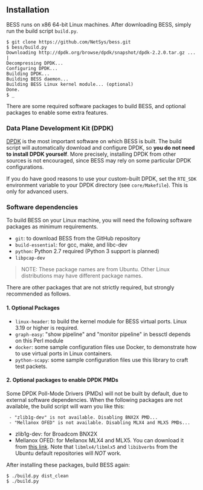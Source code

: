 ## Installation

BESS runs on x86 64-bit Linux machines. After downloading BESS, simply run the build script `build.py`.

```
$ git clone https://github.com/NetSys/bess.git
$ bess/build.py
Downloading http://dpdk.org/browse/dpdk/snapshot/dpdk-2.2.0.tar.gz ... |
Decompressing DPDK...
Configuring DPDK...
Building DPDK...
Building BESS daemon...
Building BESS Linux kernel module... (optional)
Done.
$ _
```

There are some required software packages to build BESS, and optional packages to enable some extra features.

### Data Plane Development Kit (DPDK)

[DPDK](dpdk.org) is the most important software on which BESS is built. The build script will automatically download and configure DPDK, so **you do not need to install DPDK yourself**. More precisely, installing DPDK from other sources is not encouraged, since BESS may rely on some particular DPDK configurations.

If you do have good reasons to use your custom-built DPDK, set the `RTE_SDK` environment variable to your DPDK directory (see `core/Makefile`). This is only for advanced users.

### Software dependencies

To build BESS on your Linux machine, you will need the following software packages as minimum requirements.

- `git`: to download BESS from the GitHub repository
- `build-essential`: for gcc, make, and libc-dev
- `python`: Python 2.7 required (Python 3 support is planned)
- `libpcap-dev`

> NOTE: These package names are from Ubuntu. Other Linux distributions may have different package names.

There are other packages that are not strictly required, but strongly recommended as follows.

#### 1. Optional Packages
- `linux-header`: to build the kernel module for BESS virtual ports. Linux 3.19 or higher is required.
- `graph-easy`: "show pipeline" and "monitor pipeline" in bessctl depends on this Perl module
- `docker`: some sample configuration files use Docker, to demonstrate how to use virtual ports in Linux containers.
- `python-scapy`: some sample configuration files use this library to craft test packets.

#### 2. Optional packages to enable DPDK PMDs
Some DPDK Poll-Mode Drivers (PMDs) will not be built by default, due to external software dependencies. When the following packages are not available, the build script will warn you like this:

```
 - "zlib1g-dev" is not available. Disabling BNX2X PMD...
 - "Mellanox OFED" is not available. Disabling MLX4 and MLX5 PMDs...
```

- zlib1g-dev: for Broadcom BNX2X
- Mellanox OFED: for Mellanox MLX4 and MLX5. You can download it from [this link](http://www.mellanox.com/page/products_dyn?product_family=26&mtag=linux_sw_drivers). Note that `libmlx4/libmlx5` and `libibverbs` from the Ubuntu default repositories will *NOT* work.

After installing these packages, build BESS again:

```
$ ./build.py dist_clean
$ ./build.py
```